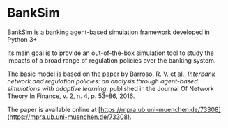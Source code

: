 # BankSim
BankSim is a banking agent-based simulation framework developed in Python 3+.

Its main goal is to provide an out-of-the-box simulation tool to study the impacts of a broad range of regulation policies over the banking system.

The basic model is based on the paper by Barroso, R. V. et al.,
*Interbank network and regulation policies: an analysis through agent-based simulations with adaptive learning*,
published in the Journal Of Network Theory In Finance, v. 2, n. 4, p. 53–86, 2016.
 
The paper is available online at [https://mpra.ub.uni-muenchen.de/73308](https://mpra.ub.uni-muenchen.de/73308).
